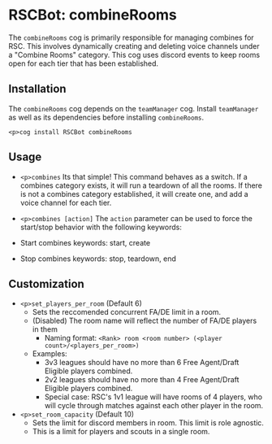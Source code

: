 # RSCBot: combineRooms

The `combineRooms` cog is primarily responsible for managing combines for RSC. This involves dynamically creating and deleting voice channels under a "Combine Rooms" category. This cog uses discord events to keep rooms open for each tier that has been established.

## Installation

The `combineRooms` cog depends on the `teamManager` cog. Install `teamManager` as well as its dependencies before installing `combineRooms`.

```
<p>cog install RSCBot combineRooms
```

## Usage

- `<p>combines`
Its that simple! This command behaves as a switch. If a combines category exists, it will run a teardown of all the rooms. If there is not a combines category established, it will create one, and add a voice channel for each tier.

- `<p>combines [action]`
The `action` parameter can be used to force the start/stop behavior with the following keywords:
- Start combines keywords: start, create
- Stop combines keywords: stop, teardown, end

## Customization

- `<p>set_players_per_room` (Default 6)
    - Sets the reccomended concurrent FA/DE limit in a room.
    - (Disabled) The room name will reflect the number of FA/DE players in them
        - Naming format: `<Rank> room <room number> (<player count>/<players_per_room>)`
    - Examples:
        - 3v3 leagues should have no more than 6 Free Agent/Draft Eligible players combined.
        - 2v2 leagues should have no more than 4 Free Agent/Draft Eligible players combined.
        - Special case: RSC's 1v1 league will have rooms of 4 players, who will cycle through matches against each other player in the room.
- `<p>set_room_capacity` (Default 10)
    - Sets the limit for discord members in room. This limit is role agnostic.
    - This is a limit for players and scouts in a single room.
